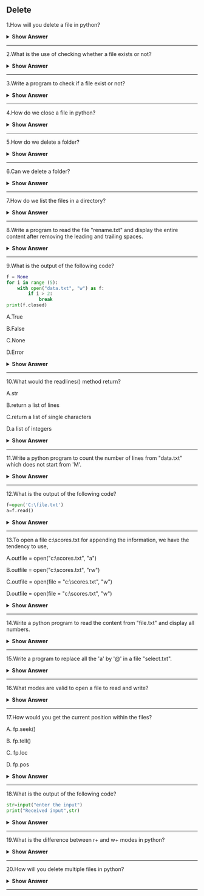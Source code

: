 ## Delete

1.How will you delete a file in python?

<details><summary><b>Show Answer</b></summary>

> - Many a times you need to delete the file instead of closing it.
> - If you try to delete the file which is not present, it will throw an Input Output error.

```python
import os
#delete file
os.remove("File.txt")
```

> The remove objects and path are described in the os module and hence it is to be imported.

</details>

---

2.What is the use of checking whether a file exists or not?

<details><summary><b>Show Answer</b></summary>

> To avoid obtaining an error, we would possibly need to check if the file exists before trying to delete it.

</details>

---

3.Write a program to check if a file exist or not?

<details><summary><b>Show Answer</b></summary>
    
> If we want to check whether the given file exists, we could use .exists("file_name")

```python
import os
if os.path.exists("my_file.txtt"):
    os.remove("my_file.txtt")
else:
    print("the file doesn't exist")
```

</details>

---

4.How do we close a file in python?

<details><summary><b>Show Answer</b></summary>

```python
open("myFile.txt", "r") as fObj
#perform file operations
fObj.close()
```

> - It is always a good practice to close the file after using it.

Or else,
> - We can use "with" statement while opening the file. We don’t have to explicitly close the file object. As soon as the pointer goes out of the 'with' statement block, the file object is closed.
  
```python
with open("myFile.txt", "r") as fObj:
#perform file operations
#file is closed automatically
```

</details>

---

5.How do we delete a folder?

<details><summary><b>Show Answer</b></summary>

> - In python, to delete a folder, we can use os.rmdir() method.
> - This os.rmdir() methos is used delete only the empty folders.  
  
```python
import os
os.rmdir("folder_name")
```

</details>

---

6.Can we delete a folder?

<details><summary><b>Show Answer</b></summary>

> Yes,we can delete/remove a folder.But,you can remove only empty folders.
> We can't delete the folder which contains content inside the folder.

</details>

---

7.How do we list the files in a directory?

<details><summary><b>Show Answer</b></summary>

> To list all the files or directories from a particular path, we can use os.listdir() method.

```python
import os
for x in os.listdir('_'):
    print(x)
```

</details>

---

8.Write a program to read the file "rename.txt" and display the entire content after removing the leading and trailing spaces.

<details><summary><b>Show Answer</b></summary>

```python
f = open("star.txt", "r")
d = f.readlines()
for i in d:
    print(i.strip())
f.close()
```

</details>

---

9.What is the output of the following code?

```python
f = None
for i in range (5):
    with open("data.txt", "w") as f:
        if i > 2:
            break
print(f.closed)
```

A.True

B.False

C.None

D.Error

<details><summary><b>Show Answer</b></summary>

> Option A.True

<details><summary><b>Explanation</b></summary>

> The 'WITH' statement which is used to open file, guarantees that the file object is closed once the 'with' block exits.

</details>
</details>

---

10.What would the readlines() method return?

A.str

B.return a list of lines

C.return a list of single characters

D.a list of integers

<details><summary><b>Show Answer</b></summary>

> Option B.return a list of lines

<details><summary><b>Explanation</b></summary>

> Every line is stored in a list and it will be returned.

</details>
</details>

---

11.Write a python program to count the number of lines from "data.txt" which does not start from 'M'.

<details><summary><b>Show Answer</b></summary>

```python
file=open("data.txt")
d=f.readlines()
count=0
for i in d:
     if i[0] != 'M':
         count=count+1
print("Total lines are :", count)
```

</details>

---

12.What is the output of the following code?

```python
f=open('C:\file.txt')
a=f.read()
```

<details><summary><b>Show Answer</b></summary>

> It will read the content from the file.txt until the end of file.

<details><summary><b>Explanation</b></summary>

> The read() method reads all the contents from the file.

</details>
</details>

---

13.To open a file c:\scores.txt for appending the information, we have the tendency to use,

A.outfile = open("c:\\scores.txt", "a")

B.outfile = open("c:\\scores.txt", "rw")

C.outfile = open(file = "c:\scores.txt", "w")

D.outfile = open(file = "c:\\scores.txt", "w")

<details><summary><b>Show Answer</b></summary>

> Option A.outfile = open("c:\\scores.txt", "a")

<details><summary><b>Explanation</b></summary>

> It is used to indicate the data to be appended.

</details>
</details>

---

14.Write a python program to read the content from "file.txt" and display all numbers.

<details><summary><b>Show Answer</b></summary>

```python
file = open("file.txt", "r")
d = file.read()
for i in d:
  if i.isdigit():
    print(i)
file.close()
```

</details>

---

15.Write a program to replace all the 'a' by '@' in a file "select.txt".

<details><summary><b>Show Answer</b></summary>

```python
f = open("select.txt", "r")
d = f.read()
d = d.replace('a', '@')
f.close()
f=open("select.txt", "w")
f.write(d)
f.close()
```

</details>

---

16.What modes are valid to open a file to read and write?

<details><summary><b>Show Answer</b></summary>

> 1.r+

> 2.w+

> 3.wb+

<details><summary><b>Explanation</b></summary>

> To open the files in read-write operations, + is used to append to file mode.

</details>
</details>

---

17.How would you get the current position within the files?

A. fp.seek()

B. fp.tell()

C. fp.loc

D. fp.pos

<details><summary><b>Show Answer</b></summary>

> Option B. fp.tell()

<details><summary><b>Explanation</b></summary>

> fp.tell() method is used to get the current position within the file.

</details>
</details>

---

18.What is the output of the following code?

```python
str=input("enter the input")
print("Received input",str)
```

<details><summary><b>Show Answer</b></summary>

> enter the input:[x*5 for x in range(2,10,2)]
> received input is:[x*5 for x in range(2,10,2)]

<details><summary><b>Explanation</b></summary>

> It will print whatever is given as input

</details>
</details>

---

19.What is the difference between r+ and w+ modes in python?

<details><summary><b>Show Answer</b></summary>

> **r+**:

> - It will not create a file if it does not exist.
> - If the file already exists, opening it with r+ does not destroys the contents.
  
> **w+**:

> - If the file does not exist,it will be created.
> - If the file already exists, opening it with r+ will destroys the contents.

</details>

---

20.How will you delete multiple files in python?

<details><summary><b>Show Answer</b></summary>

> - To delete multiple files, we can use loop over the list of files and use the higher than os. rmdir() operate. 
> - To delete a folder that contains all files, you want to remove got to import shutil package. Then you can take away the folder as follows.
  
</details>

---
